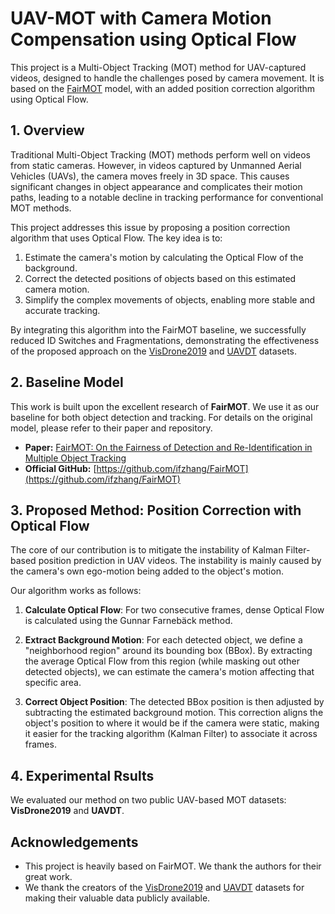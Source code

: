 # UAV-MOT with Camera Motion Compensation using Optical Flow

This project is a Multi-Object Tracking (MOT) method for UAV-captured videos, designed to handle the challenges posed by camera movement. It is based on the [FairMOT](https://github.com/ifzhang/FairMOT) model, with an added position correction algorithm using Optical Flow.


## 1. Overview

Traditional Multi-Object Tracking (MOT) methods perform well on videos from static cameras. However, in videos captured by Unmanned Aerial Vehicles (UAVs), the camera moves freely in 3D space. This causes significant changes in object appearance and complicates their motion paths, leading to a notable decline in tracking performance for conventional MOT methods.

This project addresses this issue by proposing a position correction algorithm that uses Optical Flow.
The key idea is to:

1. Estimate the camera's motion by calculating the Optical Flow of the background.
2. Correct the detected positions of objects based on this estimated camera motion.
3. Simplify the complex movements of objects, enabling more stable and accurate tracking.

By integrating this algorithm into the FairMOT baseline, we successfully reduced ID Switches and Fragmentations, demonstrating the effectiveness of the proposed approach on the [VisDrone2019](https://github.com/VisDrone/VisDrone-Dataset) and [UAVDT](https://arxiv.org/abs/1804.00438) datasets.

## 2. Baseline Model
This work is built upon the excellent research of **FairMOT**. We use it as our baseline for both object detection and tracking. For details on the original model, please refer to their paper and repository.

* **Paper:** [FairMOT: On the Fairness of Detection and Re-Identification in Multiple Object Tracking](https://arxiv.org/abs/2004.01888) 
* **Official GitHub:** [https://github.com/ifzhang/FairMOT](https://github.com/ifzhang/FairMOT)

## 3. Proposed Method: Position Correction with Optical Flow
The core of our contribution is to mitigate the instability of Kalman Filter-based position prediction in UAV videos. The instability is mainly caused by the camera's own ego-motion being added to the object's motion.

Our algorithm works as follows:
1. **Calculate Optical Flow**: For two consecutive frames, dense Optical Flow is calculated using the Gunnar Farnebäck method.

2. **Extract Background Motion**: For each detected object, we define a "neighborhood region" around its bounding box (BBox). By extracting the average Optical Flow from this region (while masking out other detected objects), we can estimate the camera's motion affecting that specific area.

3. **Correct Object Position**: The detected BBox position is then adjusted by subtracting the estimated background motion. This correction aligns the object's position to where it would be if the camera were static, making it easier for the tracking algorithm (Kalman Filter) to associate it across frames.

## 4. Experimental Rsults
We evaluated our method on two public UAV-based MOT datasets: **VisDrone2019** and **UAVDT**.

## Acknowledgements
- This project is heavily based on FairMOT. We thank the authors for their great work.
- We thank the creators of the [VisDrone2019](https://github.com/VisDrone/VisDrone-Dataset)  and [UAVDT](https://arxiv.org/abs/1804.00438)  datasets for making their valuable data publicly available.
